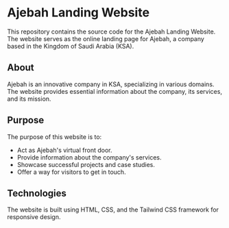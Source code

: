 # Ajebah Landing Website

This repository contains the source code for the Ajebah Landing Website. The website serves as the online landing page for Ajebah, a company based in the Kingdom of Saudi Arabia (KSA).

## About

Ajebah is an innovative company in KSA, specializing in various domains. The website provides essential information about the company, its services, and its mission.

## Purpose

The purpose of this website is to:
- Act as Ajebah's virtual front door.
- Provide information about the company's services.
- Showcase successful projects and case studies.
- Offer a way for visitors to get in touch.

## Technologies

The website is built using HTML, CSS, and the Tailwind CSS framework for responsive design.

